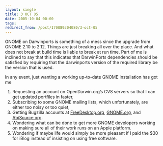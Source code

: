```yaml
---
layout: single
title: 3 OCT 05
date: 2005-10-04 00:00
tags:
redirect_from: /post/170889304080/3-oct-05
---
```

GNOME on Darwinports is something of a mess since the upgrade from GNOME 2.10 to 2.12. Things are just breaking all over the place. And what does not break at build time is liable to break at run time. Part of me is inclined to say that this indicates that DarwinPorts dependencies should be satisfied by requiring that the darwinports version of the required library be the version that is used.

In any event, just wanting a working up-to-date GNOME installation has got me
1. Requesting an account on OpenDarwin.org&rsquo;s CVS servers so that I can get updated portfiles in faster,
2. Subscribing to some GNOME mailing lists, which unfortunately, are either too noisy or too quiet,
3. Getting Bugzilla accounts at [FreeDesktop.org](http://freedesktop.org), [GNOME.org](http://gnome.org), and [AbiSource.org](http://abisource.org).
4. Wondering what can be done to get more GNOME developers working on making sure all of their work runs on an Apple platform.
5. Wondering if maybe life would simply be more pleasant if I paid the $30 for iBlog instead of insisting on using free software.

